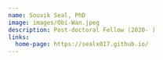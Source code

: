 ```yaml
---
name: Souvik Seal, PhD
image: images/Obi-Wan.jpeg
description: Post-doctoral Fellow (2020- )
links:
  home-page: https://sealx017.github.io/
---
```

